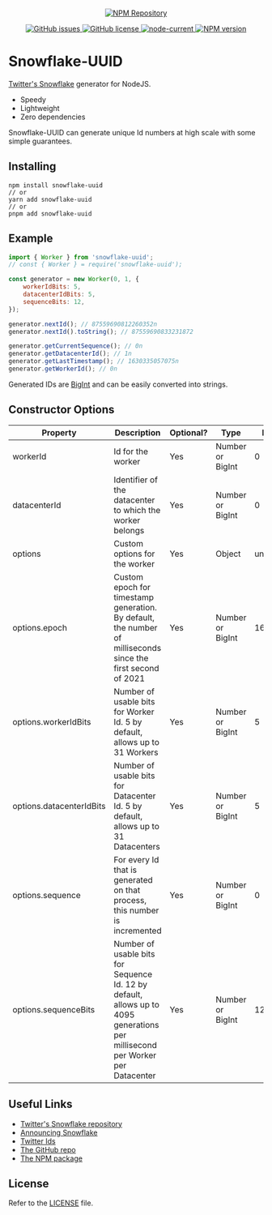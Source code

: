 <div align="center">
    <br />
    <p>
    <a href="https://www.npmjs.com/package/snowflake-uuid">
        <img src="https://nodei.co/npm/snowflake-uuid.png" alt="NPM Repository">
    </p>
    <p>
        <a href="https://github.com/rakheyl/snowflake-uuid/issues">
            <img src="https://img.shields.io/github/issues/rakheyl/snowflake-uuid?style=flat-square" alt="GitHub issues" />
        </a>
        <a href="https://github.com/rakheyl/snowflake-uuid/blob/main/LICENSE">
            <img src="https://img.shields.io/github/license/rakheyl/snowflake-uuid?style=flat-square" alt="GitHub license" />
        </a>
        <a href="https://github.com/rakheyl/snowflake-uuid/blob/main/package.json">
            <img alt="node-current" src="https://img.shields.io/node/v/snowflake-uuid">
        </a>
        <a href="https://www.npmjs.com/package/snowflake-uuid">
            <img src="https://img.shields.io/npm/v/snowflake-uuid" alt="NPM version" />
        </a>
    </p>
</div>

# Snowflake-UUID

[Twitter's Snowflake](https://github.com/twitter-archive/snowflake/tree/snowflake-2010) generator for NodeJS.

-   Speedy
-   Lightweight
-   Zero dependencies

Snowflake-UUID can generate unique Id numbers at high scale with some simple guarantees.

## Installing

```
npm install snowflake-uuid
// or
yarn add snowflake-uuid
// or
pnpm add snowflake-uuid
```

## Example

```js
import { Worker } from 'snowflake-uuid';
// const { Worker } = require('snowflake-uuid');

const generator = new Worker(0, 1, {
	workerIdBits: 5,
	datacenterIdBits: 5,
	sequenceBits: 12,
});

generator.nextId(); // 87559690812260352n
generator.nextId().toString(); // 87559690833231872

generator.getCurrentSequence(); // 0n
generator.getDatacenterId(); // 1n
generator.getLastTimestamp(); // 1630335057075n
generator.getWorkerId(); // 0n
```

Generated IDs are [BigInt](https://developer.mozilla.org/en-US/docs/Web/JavaScript/Reference/Global_Objects/BigInt) and can be easily converted into strings.

## Constructor Options

| Property                 | Description                                                                                                                   | Optional? | Type             | Default Value |
| ------------------------ | ----------------------------------------------------------------------------------------------------------------------------- | --------- | ---------------- | ------------- |
| workerId                 | Id for the worker                                                                                                             | Yes       | Number or BigInt | 0             |
| datacenterId             | Identifier of the datacenter to which the worker belongs                                                                      | Yes       | Number or BigInt | 0             |
| options                  | Custom options for the worker                                                                                                 | Yes       | Object           | undefined     |
| options.epoch            | Custom epoch for timestamp generation. By default, the number of milliseconds since the first second of 2021                  | Yes       | Number or BigInt | 1609459200000 |
| options.workerIdBits     | Number of usable bits for Worker Id. 5 by default, allows up to 31 Workers                                                    | Yes       | Number or BigInt | 5             |
| options.datacenterIdBits | Number of usable bits for Datacenter Id. 5 by default, allows up to 31 Datacenters                                            | Yes       | Number or BigInt | 5             |
| options.sequence         | For every Id that is generated on that process, this number is incremented                                                    | Yes       | Number or BigInt | 0             |
| options.sequenceBits     | Number of usable bits for Sequence Id. 12 by default, allows up to 4095 generations per millisecond per Worker per Datacenter | Yes       | Number or BigInt | 12            |

## Useful Links

-   [Twitter's Snowflake repository](https://github.com/twitter-archive/snowflake/tree/snowflake-2010)
-   [Announcing Snowflake](https://blog.twitter.com/engineering/en_us/a/2010/announcing-snowflake.html)
-   [Twitter Ids](https://developer.twitter.com/en/docs/twitter-ids)
-   [The GitHub repo](https://github.com/rakheyl/snowflake-uuid)
-   [The NPM package](https://www.npmjs.com/package/snowflake-uuid)

## License

Refer to the [LICENSE](LICENSE) file.
